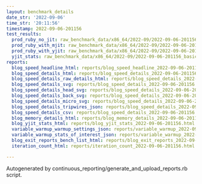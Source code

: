 ```yaml
---
layout: benchmark_details
date_str: '2022-09-06'
time_str: '20:11:56'
timestamp: 2022-09-06-201156
test_results:
  prod_ruby_no_jit: raw_benchmark_data/x86_64/2022-09/2022-09-06-201156_basic_benchmark_prod_ruby_no_jit.json
  prod_ruby_with_mjit: raw_benchmark_data/x86_64/2022-09/2022-09-06-201156_basic_benchmark_prod_ruby_with_mjit.json
  prod_ruby_with_yjit: raw_benchmark_data/x86_64/2022-09/2022-09-06-201156_basic_benchmark_prod_ruby_with_yjit.json
  yjit_stats: raw_benchmark_data/x86_64/2022-09/2022-09-06-201156_basic_benchmark_yjit_stats.json
reports:
  blog_speed_headline_html: reports/blog_speed_headline_2022-09-06-201156.html
  blog_speed_details_html: reports/blog_speed_details_2022-09-06-201156.html
  blog_speed_details_raw_details_html: reports/blog_speed_details_2022-09-06-201156.raw_details.html
  blog_speed_details_svg: reports/blog_speed_details_2022-09-06-201156.svg
  blog_speed_details_head_svg: reports/blog_speed_details_2022-09-06-201156.head.svg
  blog_speed_details_back_svg: reports/blog_speed_details_2022-09-06-201156.back.svg
  blog_speed_details_micro_svg: reports/blog_speed_details_2022-09-06-201156.micro.svg
  blog_speed_details_tripwires_json: reports/blog_speed_details_2022-09-06-201156.tripwires.json
  blog_speed_details_csv: reports/blog_speed_details_2022-09-06-201156.csv
  blog_memory_details_html: reports/blog_memory_details_2022-09-06-201156.html
  blog_yjit_stats_html: reports/blog_yjit_stats_2022-09-06-201156.html
  variable_warmup_warmup_settings_json: reports/variable_warmup_2022-09-06-201156.warmup_settings.json
  variable_warmup_stats_of_interest_json: reports/variable_warmup_2022-09-06-201156.stats_of_interest.json
  blog_exit_reports_bench_list_html: reports/blog_exit_reports_2022-09-06-201156.bench_list.html
  iteration_count_html: reports/iteration_count_2022-09-06-201156.html

---
```

Autogenerated by continuous_reporting/generate_and_upload_reports.rb script.
